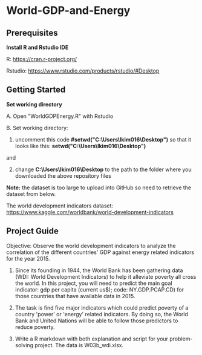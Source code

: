 # World-GDP-and-Energy

## Prerequisites
**Install R and Rstudio IDE**

R: https://cran.r-project.org/

Rstudio: https://www.rstudio.com/products/rstudio/#Desktop

## Getting Started
**Set working directory**

A. Open "WorldGDPEnergy.R" with Rstudio

B. Set working directory:

1. uncomment this code **#setwd("C:\Users\lkim016\Desktop")** so that it looks like this: **setwd("C:\Users\lkim016\Desktop")**

and

2. change **C:\Users\lkim016\Desktop** to the path to the folder where you downloaded the above repository files

**Note:** the dataset is too large to upload into GitHub so need to retrieve the dataset from below.

The world development indicators dataset: https://www.kaggle.com/worldbank/world-development-indicators

## Project Guide
Objective: Observe the world development indicators to analyze the correlation of the different countries' GDP against energy related indicators for the year 2015.

1. Since its founding in 1944, the World Bank has been gathering data (WDI: World Development Indicators) to help it alleviate poverty all cross the world. In this project, you will need to predict the main goal indicator: gdp per capita (current us$); code: NY.GDP.PCAP.CD) for those countries that have available data in 2015.  

2. The task is find five major indicators which could predict poverty of a country 'power' or 'energy' related indicators. By doing so, the World Bank and United Nations will be able to follow those predictors to reduce poverty.

3. Write a R markdown with both explanation and script for your problem-solving project. The data is W03b_wdi.xlsx.
